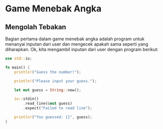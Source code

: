 # Game Menebak Angka

## Mengolah Tebakan

Bagian pertama dalam game menebak angka adalah program untuk menanyai inputan dari user dan mengecek apakah sama seperti yang diharapkan. Ok, kita mengambil inputan dari user dengan program berikut:

```rust
use std::io;

fn main() {
    println!("Guess the number!");

    println!("Please input your guess.");

    let mut guess = String::new();

    io::stdin()
        .read_line(&mut guess)
        .expect("Failed to read line");

    println!("You guessed: {}", guess);
}

```
